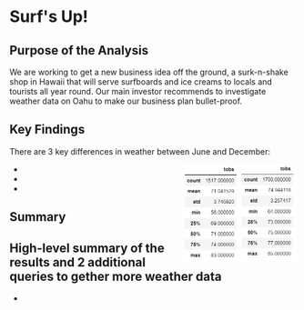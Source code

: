 # Surf's Up!

## Purpose of the Analysis
We are working to get a new business idea off the ground, a surk-n-shake shop in Hawaii that will serve surfboards and ice creams to locals and tourists all year round. Our main investor recommends to investigate weather data on Oahu to make our business plan bullet-proof.

## Key Findings
There are 3 key differences in weather between June and December:

<img align="right" src="Temps_Jun.png" width="100">
<img align="right" src="Temps_Dec.png" width="100">

-
-
-

## Summary
High-level summary of the results and 2 additional queries to gether more weather data
-
-
